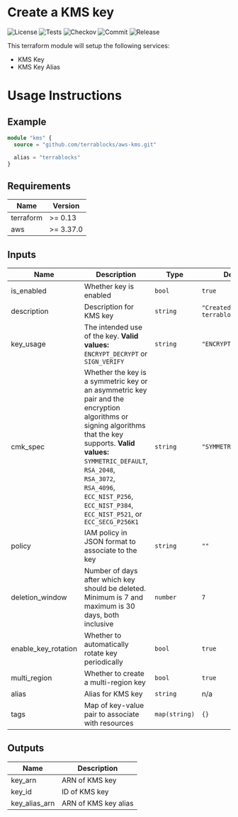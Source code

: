 # Create a KMS key

![License](https://img.shields.io/github/license/terrablocks/aws-kms?style=for-the-badge) ![Tests](https://img.shields.io/github/workflow/status/terrablocks/aws-kms/tests/master?label=Test&style=for-the-badge) ![Checkov](https://img.shields.io/github/workflow/status/terrablocks/aws-kms/checkov/master?label=Checkov&style=for-the-badge) ![Commit](https://img.shields.io/github/last-commit/terrablocks/aws-kms?style=for-the-badge) ![Release](https://img.shields.io/github/v/release/terrablocks/aws-kms?style=for-the-badge)

This terraform module will setup the following services:
- KMS Key
- KMS Key Alias

# Usage Instructions
## Example
```terraform
module "kms" {
  source = "github.com/terrablocks/aws-kms.git"

  alias = "terrablocks"
}
```

## Requirements

| Name | Version |
|------|---------|
| terraform | >= 0.13 |
| aws | >= 3.37.0 |

## Inputs

| Name | Description | Type | Default | Required |
|------|-------------|------|---------|:--------:|
| is_enabled | Whether key is enabled | `bool` | `true` | no |
| description | Description for KMS key | `string` | `"Created by terrablocks"` | no |
| key_usage | The intended use of the key. **Valid values:** `ENCRYPT_DECRYPT` or `SIGN_VERIFY` | `string` | `"ENCRYPT_DECRYPT"` | no |
| cmk_spec | Whether the key is a symmetric key or an asymmetric key pair and the encryption algorithms or signing algorithms that the key supports. **Valid values:** `SYMMETRIC_DEFAULT`, `RSA_2048`, `RSA_3072`, `RSA_4096`, `ECC_NIST_P256`, `ECC_NIST_P384`, `ECC_NIST_P521`, or `ECC_SECG_P256K1` | `string` | `"SYMMETRIC_DEFAULT"` | no |
| policy | IAM policy in JSON format to associate to the key | `string` | `""` | no |
| deletion_window | Number of days after which key should be deleted. Minimum is 7 and maximum is 30 days, both inclusive | `number` | `7` | no |
| enable_key_rotation | Whether to automatically rotate key periodically | `bool` | `true` | no |
| multi_region | Whether to create a multi-region key | `bool` | `true` | no |
| alias | Alias for KMS key | `string` | n/a | yes |
| tags | Map of key-value pair to associate with resources | `map(string)` | `{}` | no |

## Outputs

| Name | Description |
|------|-------------|
| key_arn | ARN of KMS key |
| key_id | ID of KMS key |
| key_alias_arn | ARN of KMS key alias |
